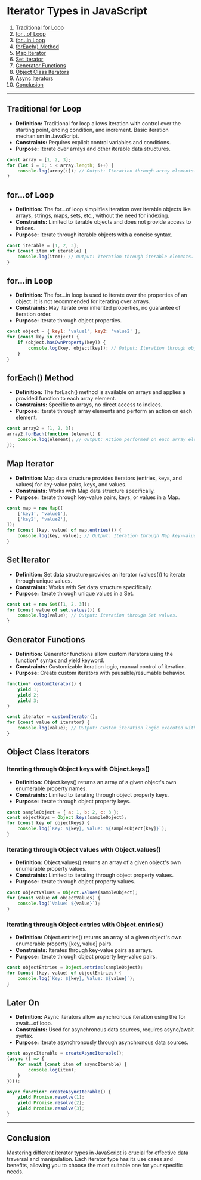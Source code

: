 # Iterator Types in JavaScript

1. [Traditional for Loop](#traditional-for-loop)
2. [for...of Loop](#for-of-loop)
3. [for...in Loop](#for-in-loop)
4. [forEach() Method](#foreach-method)
5. [Map Iterator](#map-iterator)
6. [Set Iterator](#set-iterator)
7. [Generator Functions](#generator-functions)
8. [Object Class Iterators](#object-class-iterators)
9. [Async Iterators](#async-iterators)
10. [Conclusion](#conclusion)

---

## Traditional for Loop

- **Definition:** Traditional for loop allows iteration with control over the starting point, ending condition, and increment. Basic iteration mechanism in JavaScript.
- **Constraints:** Requires explicit control variables and conditions.
- **Purpose:** Iterate over arrays and other iterable data structures.

```javascript
const array = [1, 2, 3];
for (let i = 0; i < array.length; i++) {
    console.log(array[i]); // Output: Iteration through array elements.
}
```

## for...of Loop

- **Definition:** The for...of loop simplifies iteration over iterable objects like arrays, strings, maps, sets, etc., without the need for indexing.
- **Constraints:** Limited to iterable objects and does not provide access to indices.
- **Purpose:** Iterate through iterable objects with a concise syntax.

```javascript
const iterable = [1, 2, 3];
for (const item of iterable) {
    console.log(item); // Output: Iteration through iterable elements.
}
```

## for...in Loop

- **Definition:** The for...in loop is used to iterate over the properties of an object. It is not recommended for iterating over arrays.
- **Constraints:** May iterate over inherited properties, no guarantee of iteration order.
- **Purpose:** Iterate through object properties.

```javascript
const object = { key1: 'value1', key2: 'value2' };
for (const key in object) {
    if (object.hasOwnProperty(key)) {
        console.log(key, object[key]); // Output: Iteration through object properties (filtered by hasOwnProperty).
    }
}
```

## forEach() Method

- **Definition:** The forEach() method is available on arrays and applies a provided function to each array element.
- **Constraints:** Specific to arrays, no direct access to indices.
- **Purpose:** Iterate through array elements and perform an action on each element.

```javascript
const array2 = [1, 2, 3];
array2.forEach(function (element) {
    console.log(element); // Output: Action performed on each array element.
});
```

## Map Iterator

- **Definition:** Map data structure provides iterators (entries, keys, and values) for key-value pairs, keys, and values.
- **Constraints:** Works with Map data structure specifically.
- **Purpose:** Iterate through key-value pairs, keys, or values in a Map.

```javascript
const map = new Map([
    ['key1', 'value1'],
    ['key2', 'value2'],
]);
for (const [key, value] of map.entries()) {
    console.log(key, value); // Output: Iteration through Map key-value pairs.
}
```

## Set Iterator

- **Definition:** Set data structure provides an iterator (values()) to iterate through unique values.
- **Constraints:** Works with Set data structure specifically.
- **Purpose:** Iterate through unique values in a Set.

```javascript
const set = new Set([1, 2, 3]);
for (const value of set.values()) {
    console.log(value); // Output: Iteration through Set values.
}
```

## Generator Functions

- **Definition:** Generator functions allow custom iterators using the function* syntax and yield keyword.
- **Constraints:** Customizable iteration logic, manual control of iteration.
- **Purpose:** Create custom iterators with pausable/resumable behavior.

```javascript
function* customIterator() {
    yield 1;
    yield 2;
    yield 3;
}

const iterator = customIterator();
for (const value of iterator) {
    console.log(value); // Output: Custom iteration logic executed with yield.
}
```

## Object Class Iterators

### Iterating through Object keys with Object.keys()

- **Definition:** Object.keys() returns an array of a given object's own enumerable property names.
- **Constraints:** Limited to iterating through object property keys.
- **Purpose:** Iterate through object property keys.

```javascript
const sampleObject = { a: 1, b: 2, c: 3 };
const objectKeys = Object.keys(sampleObject);
for (const key of objectKeys) {
    console.log(`Key: ${key}, Value: ${sampleObject[key]}`);
}
```

### Iterating through Object values with Object.values()

- **Definition:** Object.values() returns an array of a given object's own enumerable property values.
- **Constraints:** Limited to iterating through object property values.
- **Purpose:** Iterate through object property values.

```javascript
const objectValues = Object.values(sampleObject);
for (const value of objectValues) {
    console.log(`Value: ${value}`);
}
```

### Iterating through Object entries with Object.entries()

- **Definition:** Object.entries() returns an array of a given object's own enumerable property [key, value] pairs.
- **Constraints:** Iterates through key-value pairs as arrays.
- **Purpose:** Iterate through object property key-value pairs.

```javascript
const objectEntries = Object.entries(sampleObject);
for (const [key, value] of objectEntries) {
    console.log(`Key: ${key}, Value: ${value}`);
}
```

## Later On

- **Definition:** Async iterators allow asynchronous iteration using the for await...of loop.
- **Constraints:** Used for asynchronous data sources, requires async/await syntax.
- **Purpose:** Iterate asynchronously through asynchronous data sources.

```javascript
const asyncIterable = createAsyncIterable();
(async () => {
    for await (const item of asyncIterable) {
        console.log(item);
    }
})();

async function* createAsyncIterable() {
    yield Promise.resolve(1);
    yield Promise.resolve(2);
    yield Promise.resolve(3);
}
```

---

## Conclusion

Mastering different iterator types in JavaScript is crucial for effective data traversal and manipulation. Each iterator type has its use cases and benefits, allowing you to choose the most suitable one for your specific needs.